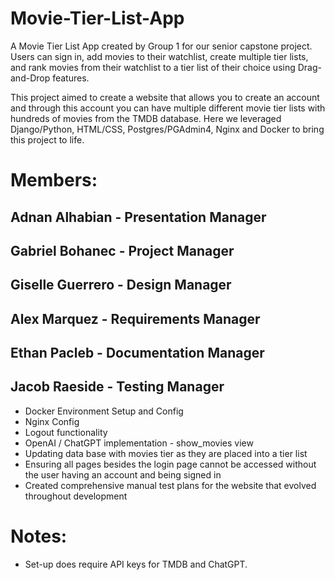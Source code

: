 # Movie-Tier-List-App

A Movie Tier List App created by Group 1 for our senior capstone project. Users can sign in, add movies to their watchlist, create multiple tier lists, and rank movies from their watchlist to a tier list of their choice using Drag-and-Drop features. 

This project aimed to create a website that allows you to create an account and through this account you can have multiple different movie tier lists with hundreds of movies from the TMDB database. Here we leveraged Django/Python, HTML/CSS, Postgres/PGAdmin4, Nginx and Docker to bring this project to life.

# Members:
## Adnan Alhabian - Presentation Manager
## Gabriel Bohanec - Project Manager
## Giselle Guerrero - Design Manager
## Alex Marquez - Requirements Manager
## Ethan Pacleb - Documentation Manager
## Jacob Raeside - Testing Manager
- Docker Environment Setup and Config
- Nginx Config
- Logout functionality
- OpenAI / ChatGPT implementation - show_movies view
- Updating data base with movies tier as they are placed into a tier list
- Ensuring all pages besides the login page cannot be accessed without the user having an account and being signed in
- Created comprehensive manual test plans for the website that evolved throughout development

# Notes:
- Set-up does require API keys for TMDB and ChatGPT. 
